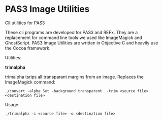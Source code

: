PAS3 Image Utilities
===============

Cli utilities for PAS3

These cli programs are developed for PAS3 and REFx. They are a replacement for command line tools we used like ImageMagick and GhostScript. PAS3 Image Utilities are written in Objective C and heavily use the Cocoa framework.

Utilities:

**trimalpha**

trimalpha tsrips all transparant margins from an image. Replaces the ImageMagick command:

`./convert -alpha Set -background transparent  -trim <source file> <destination file>`
	
Usage:

`./trimalpha -i <source file> -o <destination file>`

